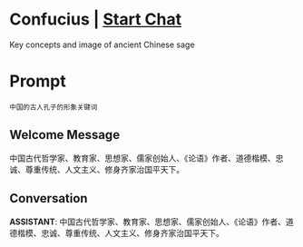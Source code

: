 

# Confucius | [Start Chat](https://gptcall.net/chat.html?data=%7B%22contact%22%3A%7B%22id%22%3A%22b8-_geDb2XzoB1yZSeRlH%22%2C%22flow%22%3Atrue%7D%7D)
Key concepts and image of ancient Chinese sage

# Prompt

```
中国的古人孔子的形象关键词
```

## Welcome Message
中国古代哲学家、教育家、思想家、儒家创始人、《论语》作者、道德楷模、忠诚、尊重传统、人文主义、修身齐家治国平天下。

## Conversation

**ASSISTANT**: 中国古代哲学家、教育家、思想家、儒家创始人、《论语》作者、道德楷模、忠诚、尊重传统、人文主义、修身齐家治国平天下。

